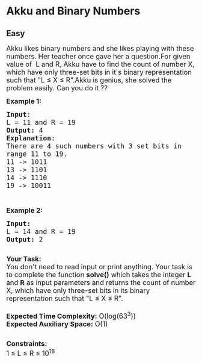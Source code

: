 # Akku and Binary Numbers
## Easy 
<div class="problem-statement" style="user-select: auto;">
                <p style="user-select: auto;"></p><p style="user-select: auto;"><span style="font-size: 18px; user-select: auto;">Akku likes binary numbers and she likes playing with these numbers. Her teacher once gave her a question.For given value of&nbsp; L and&nbsp;R, Akku have to find the count of number X, which have only three-set bits in it's binary representation such that "L ≤ X ≤ R".Akku is genius, she solved the problem easily. Can you do it ??</span></p>

<p style="user-select: auto;"><span style="font-size: 18px; user-select: auto;"><strong style="user-select: auto;">Example 1:</strong></span></p>

<pre style="position: relative; user-select: auto;"><span style="font-size: 18px; user-select: auto;"><strong style="user-select: auto;">Input</strong>:
L = 11 and R = 19 
<strong style="user-select: auto;">Output:</strong>&nbsp;4
<strong style="user-select: auto;">Explanation</strong>:
There are 4 such numbers with 3 set bits in 
range 11 to 19.
11 -&gt; 1011
13 -&gt; 1101
14 -&gt; 1110
19 -&gt; 10011</span><div class="open_grepper_editor" title="Edit &amp; Save To Grepper" style="user-select: auto;"></div></pre>

<p style="user-select: auto;">&nbsp;</p>

<p style="user-select: auto;"><span style="font-size: 18px; user-select: auto;"><strong style="user-select: auto;">Example 2:</strong></span></p>

<pre style="position: relative; user-select: auto;"><span style="font-size: 18px; user-select: auto;"><strong style="user-select: auto;">Input:</strong>
L = 14 and R = 19
<strong style="user-select: auto;">Output: </strong>2
</span><div class="open_grepper_editor" title="Edit &amp; Save To Grepper" style="user-select: auto;"></div></pre>

<p style="user-select: auto;"><br style="user-select: auto;">
<span style="font-size: 18px; user-select: auto;"><strong style="user-select: auto;">Your Task:&nbsp;&nbsp;</strong><br style="user-select: auto;">
You don't need to read input or print anything. Your task is to complete the function&nbsp;<strong style="user-select: auto;">solve()</strong>&nbsp;which takes the integer <strong style="user-select: auto;">L</strong> and <strong style="user-select: auto;">R</strong> as input parameters and returns&nbsp;the count of number X, which have only three-set bits in its binary representation such that "L ≤ X ≤ R".<br style="user-select: auto;">
<br style="user-select: auto;">
<strong style="user-select: auto;">Expected Time Complexity:</strong> O(log(63<sup style="user-select: auto;">3</sup>))<br style="user-select: auto;">
<strong style="user-select: auto;">Expected Auxiliary Space:</strong> O(1)</span></p>

<p style="user-select: auto;"><br style="user-select: auto;">
<span style="font-size: 18px; user-select: auto;"><strong style="user-select: auto;">Constraints:</strong></span><br style="user-select: auto;">
<span style="font-size: 18px; user-select: auto;">1 ≤ L ≤ R ≤ 10<sup style="user-select: auto;">18</sup></span></p>
 <p style="user-select: auto;"></p>
            </div>